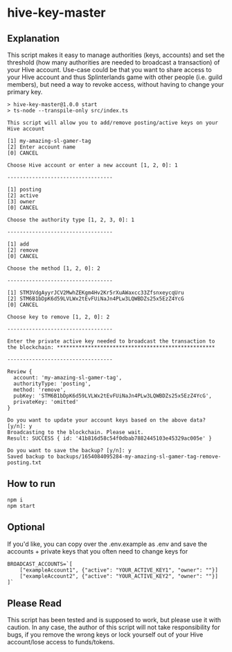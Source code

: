 # hive-key-master

## Explanation

This script makes it easy to manage authorities (keys, accounts) and set the threshold (how many authorities are needed to broadcast a transaction) of your Hive account. Use-case could be that you want to share access to your Hive account and thus Splinterlands game with other people (i.e. guild members), but need a way to revoke access, without having to change your primary key.

```
> hive-key-master@1.0.0 start
> ts-node --transpile-only src/index.ts

This script will allow you to add/remove posting/active keys on your Hive account

[1] my-amazing-sl-gamer-tag
[2] Enter account name
[0] CANCEL

Choose Hive account or enter a new account [1, 2, 0]: 1

----------------------------------

[1] posting
[2] active
[3] owner
[0] CANCEL

Choose the authority type [1, 2, 3, 0]: 1

----------------------------------

[1] add
[2] remove
[0] CANCEL

Choose the method [1, 2, 0]: 2

----------------------------------

[1] STM3VdgAyyrJCV2MwhZEKgm4Hv2Kr5rXuAWaxcc33ZfsnxeycqUru
[2] STM6B1bDpK6d59LVLWx2tEvFUiNaJn4PLw3LQWBDZs25x5EzZ4YcG
[0] CANCEL

Choose key to remove [1, 2, 0]: 2

----------------------------------

Enter the private active key needed to broadcast the transaction to the blockchain: ***************************************************

----------------------------------

Review {
  account: 'my-amazing-sl-gamer-tag',
  authorityType: 'posting',
  method: 'remove',
  pubKey: 'STM6B1bDpK6d59LVLWx2tEvFUiNaJn4PLw3LQWBDZs25x5EzZ4YcG',
  privateKey: 'omitted'
}

Do you want to update your account keys based on the above data? [y/n]: y
Broadcasting to the blockchain. Please wait.
Result: SUCCESS { id: '41b816d58c54f0dbab7882445103e45329ac005e' }

Do you want to save the backup? [y/n]: y
Saved backup to backups/1654084095284-my-amazing-sl-gamer-tag-remove-posting.txt
```

## How to run

```
npm i
npm start
```

## Optional

If you'd like, you can copy over the .env.example as .env and save the accounts + private keys that you often need to change keys for

```
BROADCAST_ACCOUNTS=`[
    ["exampleAccount1", {"active": "YOUR_ACTIVE_KEY1", "owner": ""}]
    ["exampleAccount2", {"active": "YOUR_ACTIVE_KEY2", "owner": ""}]
]`
```

## Please Read

This script has been tested and is supposed to work, but please use it with caution. In any case, the author of this script will not take responsibility for bugs, if you remove the wrong keys or lock yourself out of your Hive account/lose access to funds/tokens.
